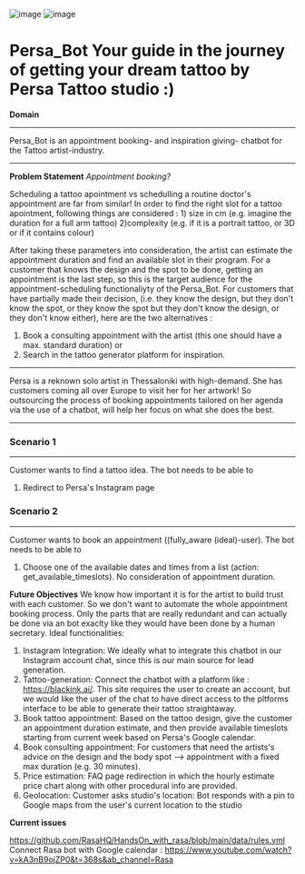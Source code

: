 ![image](https://github.com/Kleo-Karap/My_chatbot/assets/117507917/1d894c6c-5005-49e6-b913-0ad212eaf853)
![image](https://github.com/Kleo-Karap/My_chatbot/assets/117507917/0978bd05-0ebc-4808-a0a9-9c6bf2f5ab41)


# Persa_Bot Your guide in the journey of getting your dream tattoo by Persa Tattoo studio :)
**Domain**
***
Persa_Bot is an appointment booking- and inspiration giving- chatbot for the Tattoo artist-industry.
***

**Problem Statement**
*Appointment booking?*
<p>Scheduling a tattoo apointment vs schedulling a routine doctor's appointment are far from similar!
In order to find the right slot for a tattoo apointment, following things are considered :
   1) size in cm (e.g. imagine the duration for a full arm tattoo) 
   2)complexity (e.g. if it is a portrait tattoo, or 3D or if it contains colour)

   After taking these parameters into consideration, the artist can estimate the appointment duration and find an available slot in their program. For a customer that knows the design and the spot to be done, getting an appointment is the last step, so this is the target audience for the appointment-scheduling functionaliyty of the Persa_Bot. For customers that have partially made their decision, (i.e. they know the design, but they don't know the spot, or they know the spot but they don't know the design, or they don't know either), here are the two alternatives : 
   1) Book a consulting appointment with the artist (this one should have a max. standard duration) or
   2) Search in the tattoo generator platform for inspiration. </p>



***
Persa is a reknown solo artist in Thessaloniki with high-demand. She has customers coming all over Europe to visit her for her artwork! 
So outsourcing the process of booking appointments tailored on her agenda  via the use of a chatbot, will help her focus on what she does the best.
***

### Scenario 1
***
Customer wants to find a tattoo idea.
The bot needs to be able to 
1) Redirect to Persa's Instagram page



### Scenario 2
***
Customer wants to book an appointment ((fully_aware (ideal)-user).
The bot needs to be able to 
1) Choose one of the available dates and times from a list (action: get_available_timeslots). No consideration of appointment duration.


   
**Future Objectives**
We know how important it is for the artist to build trust with each customer. 
So we don't want to automate the whole appointment booking process. Only the parts that are really redundant and can actually be done via an bot exaclty like they would have been done by a human secretary.
Ideal functionalities: 
1. Instagram Integration: We ideally what to integrate this chatbot in our Instagram account chat, since this is our main source for lead generation.
2. Tattoo-generation: Connect the chatbot with a platform like : https://blackink.ai/. This site requires the user to create an account, but we would like the user of the chat to have direct access to the pltforms interface to be able to generate their tattoo straightaway.
3. Book tattoo appointment: Based on the tattoo design, give the customer an appointment duration estimate, and then provide available timeslots starting from current week based on Persa's Google calendar.
4. Book consulting appointment: For customers that need the artists's advice on the design and the body spot --> appointment with a fixed max duration (e.g. 30 minutes).
5. Price estimation: FAQ page redirection in which the hourly estimate price chart along with other procedural info are provided.
6. Geolocation: Customer asks studio's location: Bot responds with a pin to Google maps from the user's current location to the studio
   
**Current issues** 

https://github.com/RasaHQ/HandsOn_with_rasa/blob/main/data/rules.yml
Connect Rasa bot with Google calendar : https://www.youtube.com/watch?v=kA3nB9ojZP0&t=368s&ab_channel=Rasa


